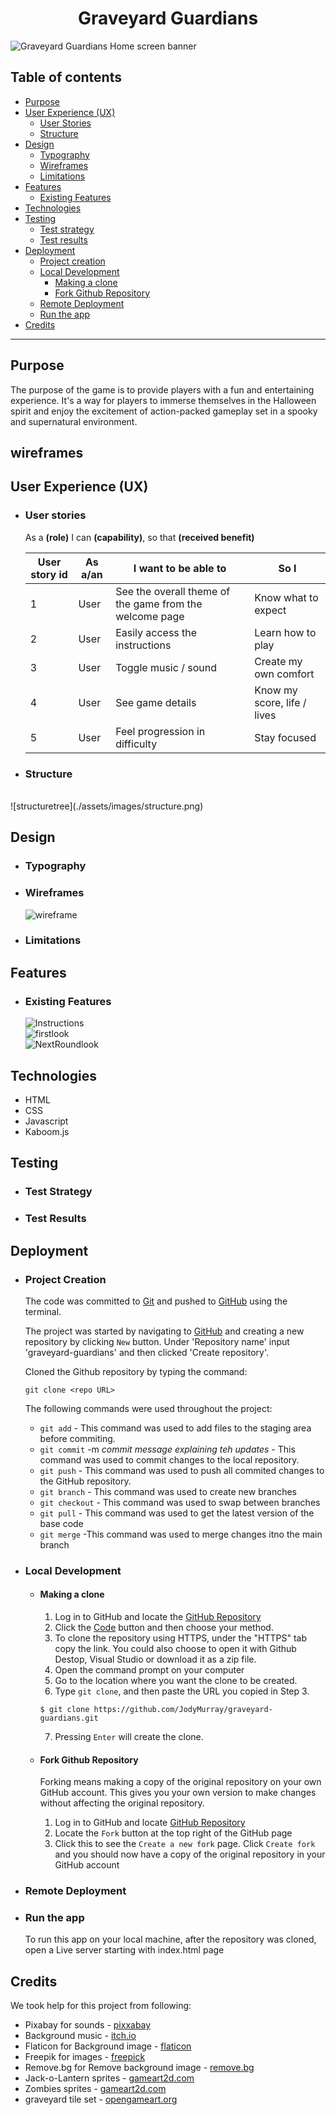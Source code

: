 <h1 align="center"><strong>Graveyard Guardians</strong></h1>

![Graveyard Guardians Home screen banner](./assets/images/home_screen_banner.png)

## Table of contents
* [Purpose](#purpose)
* [User Experience (UX)](#user-experience-ux)
    * [User Stories](#user-stories)
    * [Structure](#structure)
* [Design](#design)
    * [Typography](#typography)
    * [Wireframes](#wireframes)
    * [Limitations](#limitations)
* [Features](#features)
    * [Existing Features](#existing-features)
* [Technologies](#technologies)
* [Testing](#testing)
    * [Test strategy](#test-strategy)
    * [Test results](#test-results)
* [Deployment](#deployment)
    * [Project creation](#project-creation)
    * [Local Development](#local-development)
        * [Making a clone](#making-a-clone)
        * [Fork Github Repository](#fork-github-repository)
    * [Remote Deployment](#remote-deployment)
    * [Run the app](#run-the-app)
* [Credits](#source--credits)



***

## Purpose
The purpose of the game is to provide players with a fun and entertaining experience. It's a way for players to immerse themselves in the Halloween spirit and enjoy the excitement of action-packed gameplay set in a spooky and supernatural environment.

## wireframes


                 
## User Experience (UX)
-   ### User stories
    As a **(role)** I can **(capability)**, so that **(received benefit)**

    | User story id | As a/an | I want to be able to | So I |
    |---------------|---------|----------------------|----------|
    | 1 | User | See the overall theme of the game from the welcome page | Know what to expect |
    | 2 | User | Easily access the instructions | Learn how to play |
    | 3 | User | Toggle music / sound | Create my own comfort |
    | 4 | User | See game details | Know my score, life / lives |
    | 5 | User | Feel progression in difficulty | Stay focused |

- ### Structure
<br>
![structuretree](./assets/images/structure.png)

## Design

-   ### Typography

-   ### Wireframes
    ![wireframe](./assets/images/wireframe.png)

-   ### Limitations

## Features
-   ### Existing Features

    ![Instructions](./assets/images/howplay.png)
    <br>
    ![firstlook](./assets/images/startpage.png)
    <br>
    ![NextRoundlook](./assets/images/nextground.png)
    <br>


## Technologies

* HTML
* CSS
* Javascript
* Kaboom.js

## Testing
-   ### Test Strategy

-   ### Test Results

## Deployment
-   ### Project Creation
    The code was committed to [Git](https://git-scm.com) and pushed to [GitHub](https://github.com) using the terminal.

    The project was started by navigating to [GitHub](https://github.com) and creating a new repository by clicking `New` button. Under 'Repository name' input 'graveyard-guardians' and then clicked 'Create repository'.

    Cloned the Github repository by typing the command: 
    ```
    git clone <repo URL>
    ```

    The following commands were used throughout the project:
    * `git add` - This command was used to add files to the staging area before commiting.
    * `git commit` -m *commit message explaining teh updates* - This command was used to commit changes to the local repository.
    * `git push` - This command was used to push all commited changes to the GitHub repository.
    * `git branch` - This command was used to create new branches
    * `git checkout` - This command was used to swap between branches
    * `git pull` - This command was used to get the latest version of the base code
    * `git merge` -This command was used to merge changes itno the main branch

-   ### Local Development
    -   #### Making a clone
        1. Log in to GitHub and locate the [GitHub Repository](https://github.com/JodyMurray/graveyard-guardians)
        2. Click the [Code](assets/images/clone_button.png) button and then choose your method.
        3. To clone the repository using HTTPS, under the "HTTPS" tab copy the link. You could also choose to open it with Github Destop, Visual Studio or download it as a zip file.
        4. Open the command prompt on your computer
        5. Go to the location where you want the clone to be created.
        6. Type `git clone`, and then paste the URL you copied in Step 3.

        ```
        $ git clone https://github.com/JodyMurray/graveyard-guardians.git
        ```

        7. Pressing `Enter` will create the clone.
    -   #### Fork Github Repository
        Forking means making a copy of the original repository on your own GitHub account.
        This gives you your own version to make changes without affecting the original repository.

        1. Log in to GitHub and locate [GitHub Repository](https://github.com/JodyMurray/graveyard-guardians)
        2. Locate the `Fork` button at the top right of the GitHub page
        3. Click this to see the `Create a new fork` page. Click `Create fork` and you should now have a copy of the original repository in your GitHub account


-   ### Remote Deployment

-   ### Run the app
    To run this app on your local machine, after the repository was cloned, open a Live server starting with index.html page

## Credits

We took help for this project from following:
* Pixabay for sounds - [pixxabay](https://pixabay.com/sound-effects/)
* Background music - [itch.io](https://davidkbd.itch.io/spooky-playtime-spooky-and-crazy-music-pack)
* Flaticon for Background image - [flaticon](https://www.flaticon.com/search?word=halloween%20background)
* Freepik for images - [freepick](https://www.freepik.com/search?format=search&query=halloween)
* Remove.bg for Remove background image - [remove.bg](https://www.remove.bg/upload)
* Jack-o-Lantern sprites - [gameart2d.com](https://www.gameart2d.com/jack-o-lantern-free-sprites.html)
* Zombies sprites - [gameart2d.com](https://opengameart.org/content/free-graveyard-platformer-tileset)
* graveyard tile set - [opengameart.org](https://opengameart.org/content/free-graveyard-platformer-tileset)
